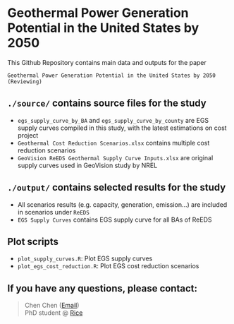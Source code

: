 # Geothermal Power Generation Potential in the United States by 2050

This Github Repository contains main data and outputs for the paper 

```
Geothermal Power Generation Potential in the United States by 2050 (Reviewing)
```

## `./source/` contains source files for the study
* `egs_supply_curve_by_BA` and `egs_supply_curve_by_county` are EGS supply curves compiled in this study, with the latest estimations on cost project
* `Geothermal Cost Reduction Scenarios.xlsx` contains multiple cost reduction scenarios
* `GeoVision ReEDS Geothermal Supply Curve Inputs.xlsx` are original supply curves used in GeoVision study by NREL

## `./output/` contains selected results for the study
* All scenarios results (e.g. capacity, generation, emission...) are included in scenarios under `ReEDS`
* `EGS Supply Curves` contains EGS supply curve for all BAs of ReEDS

## Plot scripts
- `plot_supply_curves.R`: Plot EGS supply curves
- `plot_egs_cost_reduction.R`: Plot EGS cost reduction scenarios

## If you have any questions, please contact: 
>Chen Chen ([Email](mailto:cc143@rice.edu))<br>
>PhD student @ [Rice](rice.edu)

